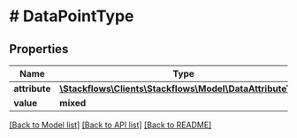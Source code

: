 # # DataPointType

## Properties

Name | Type | Description | Notes
------------ | ------------- | ------------- | -------------
**attribute** | [**\Stackflows\Clients\Stackflows\Model\DataAttributeType**](.md) |  | [optional]
**value** | **mixed** |  | [optional]

[[Back to Model list]](../../README.md#models) [[Back to API list]](../../README.md#endpoints) [[Back to README]](../../README.md)
